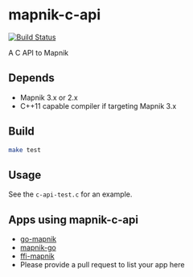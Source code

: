 # mapnik-c-api

[![Build Status](https://travis-ci.org/springmeyer/mapnik-c-api.svg?branch=master)](https://travis-ci.org/springmeyer/mapnik-c-api)

A C API to Mapnik

## Depends

 - Mapnik 3.x or 2.x
 - C++11 capable compiler if targeting Mapnik 3.x

## Build

```sh
make test
```

## Usage

See the `c-api-test.c` for an example.

## Apps using mapnik-c-api


 - [go-mapnik](https://github.com/omniscale/go-mapnik)
 - [mapnik-go](https://github.com/fawick/go-mapnik)
 - [ffi-mapnik](https://github.com/scooterw/ffi-mapnik)
 - Please provide a pull request to list your app here